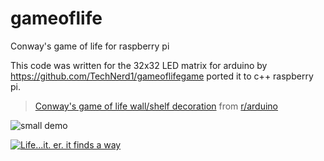 # gameoflife

Conway's game of life for raspberry pi

This code was written for the 32x32 LED matrix for arduino by <a href="https://github.com/TechNerd1/gameoflifegame">https://github.com/TechNerd1/gameoflifegame</a>
ported it to c++ raspberry pi.

<blockquote class="reddit-card" data-card-created="1545956004"><a href="https://www.reddit.com/r/arduino/comments/a9ukf2/conways_game_of_life_wallshelf_decoration/">Conway's game of life wall/shelf decoration</a> from <a href="http://www.reddit.com/r/arduino">r/arduino</a></blockquote>


![small demo](https://github.com/clogwog/gameoflifegame/blob/master/life-finds-a-way.gif)

[![Life...it. er. it finds a way](https://img.youtube.com/vi/1wdi3GYYUIM/0.jpg)](https://www.youtube.com/watch?v=1wdi3GYYUIM)
